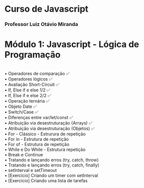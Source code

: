 # Curso de Javascript
### Professor Luiz Otávio Miranda

# Módulo 1: Javascript - Lógica de Programação
<br> • Operadores de comparação ✅ 
<br> • Operadores lógicos ✅ 
 <br> • Avaliação Short-Circuit ✅ 
 <br> • If, Else if e else 1/2 ✅ 
 <br> • If, Else if e else 2/2 ✅ 
 <br> • Operação ternária ✅ 
 <br> • Objeto Date ✅ 
 <br> • Switch/Case ✅ 
 <br> • Diferenças entre var/let/const ✅ 
 <br> • Atribuição via desestruturação (Arrays) ✅
 <br> • Atribuição via desestruturação (Objetos) ✅
 <br> • For - Clássico - Estrurura de repetição
 <br> • For in - Estrutura de repetição
 <br> • For of - Estrutura de repetição
 <br> • While e Do While - Estrutura repetição
 <br> • Break e Continue
 <br> • Tratando e lançando erros (try, catch, throw)
 <br> • Tratando e lançando erros (try, catch, finally)
 <br> • setInterval e setTimeout
 <br> • [Exercicio] Criando um timer com setInterval
 <br> • [Exercicio] Criando uma lista de tarefas
